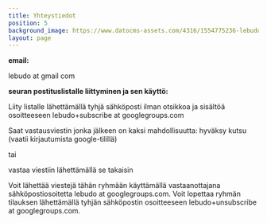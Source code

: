 ```yaml
---
title: Yhteystiedot
position: 5
background_image: https://www.datocms-assets.com/4316/1554775236-lebudo.jpg
layout: page
---
```


**email:**

lebudo at gmail com

**seuran postituslistalle liittyminen ja sen käyttö:**

Liity listalle lähettämällä tyhjä sähköposti ilman otsikkoa ja sisältöä osoitteeseen lebudo+subscribe at googlegroups.com

Saat vastausviestin jonka jälkeen on kaksi mahdollisuutta:
hyväksy kutsu (vaatii kirjautumista google-tilillä)

tai

vastaa viestiin lähettämällä se takaisin

Voit lähettää viestejä tähän ryhmään käyttämällä vastaanottajana sähköpostiosoitetta lebudo at googlegroups.com.
Voit lopettaa ryhmän tilauksen lähettämällä tyhjän sähköpostin osoitteeseen lebudo+unsubscribe at googlegroups.com.
